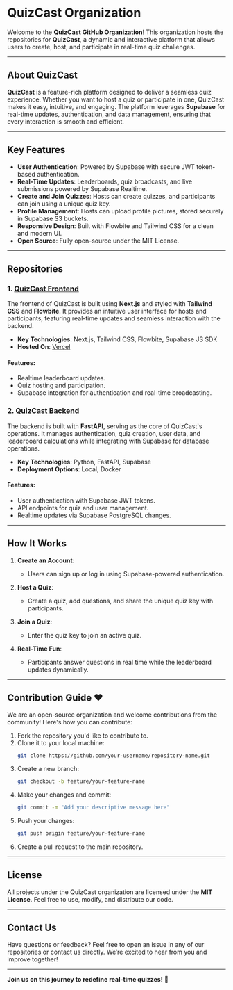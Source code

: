 # QuizCast Organization

Welcome to the **QuizCast GitHub Organization**! This organization hosts the repositories for **QuizCast**, a dynamic and interactive platform that allows users to create, host, and participate in real-time quiz challenges.

---

## About QuizCast

**QuizCast** is a feature-rich platform designed to deliver a seamless quiz experience. Whether you want to host a quiz or participate in one, QuizCast makes it easy, intuitive, and engaging. The platform leverages **Supabase** for real-time updates, authentication, and data management, ensuring that every interaction is smooth and efficient.

---

## Key Features

- **User Authentication**: Powered by Supabase with secure JWT token-based authentication.
- **Real-Time Updates**: Leaderboards, quiz broadcasts, and live submissions powered by Supabase Realtime.
- **Create and Join Quizzes**: Hosts can create quizzes, and participants can join using a unique quiz key.
- **Profile Management**: Hosts can upload profile pictures, stored securely in Supabase S3 buckets.
- **Responsive Design**: Built with Flowbite and Tailwind CSS for a clean and modern UI.
- **Open Source**: Fully open-source under the MIT License.

---

## Repositories

### 1. [QuizCast Frontend](https://github.com/QuizCast/frontend.git)
The frontend of QuizCast is built using **Next.js** and styled with **Tailwind CSS** and **Flowbite**. It provides an intuitive user interface for hosts and participants, featuring real-time updates and seamless interaction with the backend.

- **Key Technologies**: Next.js, Tailwind CSS, Flowbite, Supabase JS SDK
- **Hosted On**: [Vercel](quizcast-teamvertex.vercel.app/)

#### Features:
- Realtime leaderboard updates.
- Quiz hosting and participation.
- Supabase integration for authentication and real-time broadcasting.

### 2. [QuizCast Backend](https://github.com/QuizCast/backend.git)
The backend is built with **FastAPI**, serving as the core of QuizCast's operations. It manages authentication, quiz creation, user data, and leaderboard calculations while integrating with Supabase for database operations.

- **Key Technologies**: Python, FastAPI, Supabase
- **Deployment Options**: Local, Docker

#### Features:
- User authentication with Supabase JWT tokens.
- API endpoints for quiz and user management.
- Realtime updates via Supabase PostgreSQL changes.

---

## How It Works

1. **Create an Account**:
   - Users can sign up or log in using Supabase-powered authentication.
   
2. **Host a Quiz**:
   - Create a quiz, add questions, and share the unique quiz key with participants.
   
3. **Join a Quiz**:
   - Enter the quiz key to join an active quiz.

4. **Real-Time Fun**:
   - Participants answer questions in real time while the leaderboard updates dynamically.

---

## Contribution Guide ❤️

We are an open-source organization and welcome contributions from the community! Here's how you can contribute:

1. Fork the repository you'd like to contribute to.
2. Clone it to your local machine:
   ```bash
   git clone https://github.com/your-username/repository-name.git
   ```
3. Create a new branch:
   ```bash
   git checkout -b feature/your-feature-name
   ```
4. Make your changes and commit:
   ```bash
   git commit -m "Add your descriptive message here"
   ```
5. Push your changes:
   ```bash
   git push origin feature/your-feature-name
   ```
6. Create a pull request to the main repository.

---

## License

All projects under the QuizCast organization are licensed under the **MIT License**. Feel free to use, modify, and distribute our code.

---

## Contact Us

Have questions or feedback? Feel free to open an issue in any of our repositories or contact us directly. We’re excited to hear from you and improve together!

---

**Join us on this journey to redefine real-time quizzes!** 🎊
